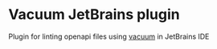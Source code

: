 # Vacuum JetBrains plugin

Plugin for linting openapi files using [vacuum](https://quobix.com/vacuum/) in JetBrains IDE
